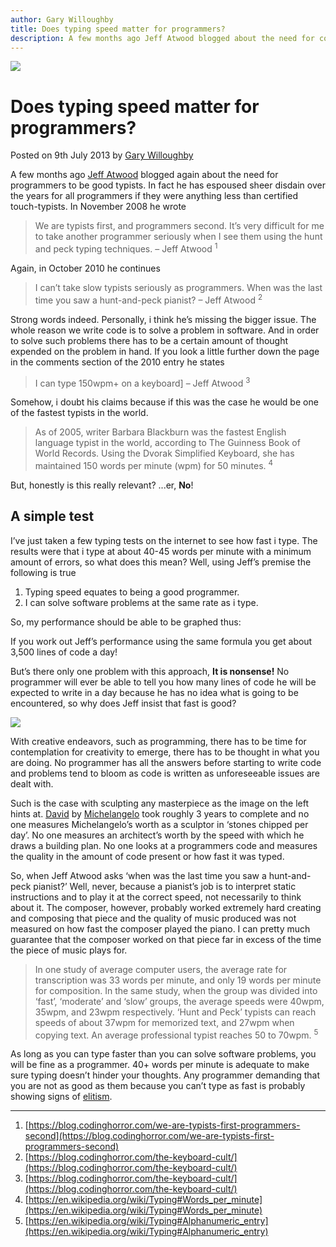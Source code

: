 ```yaml
---
author: Gary Willoughby
title: Does typing speed matter for programmers?
description: A few months ago Jeff Atwood blogged about the need for coders to be good typists. He espoused sheer disdain if they were less than certified touch-typists.
---
```


![](/articles/images/does-typing-speed-matter-for-programmers-banner.jpg)

# Does typing speed matter for programmers?

<time>Posted on 9th July 2013 by [Gary Willoughby](/pages/about.html)</time>

A few months ago [Jeff Atwood](https://en.wikipedia.org/wiki/Jeff_Atwood) blogged again about the need for programmers to be good typists. In fact he has espoused sheer disdain over the years for all programmers if they were anything less than certified touch-typists. In November 2008 he wrote

> We are typists first, and programmers second. It’s very difficult for me to take another programmer seriously when I see them using the hunt and peck typing techniques. – Jeff Atwood <sup>1</sup>

Again, in October 2010 he continues

> I can’t take slow typists seriously as programmers. When was the last time you saw a hunt-and-peck pianist? – Jeff Atwood <sup>2</sup>

Strong words indeed. Personally, i think he’s missing the bigger issue. The whole reason we write code is to solve a problem in software. And in order to solve such problems there has to be a certain amount of thought expended on the problem in hand. If you look a little further down the page in the comments section of the 2010 entry he states

> I can type 150wpm+ on a keyboard] – Jeff Atwood <sup>3</sup>

Somehow, i doubt his claims because if this was the case he would be one of the fastest typists in the world.

> As of 2005, writer Barbara Blackburn was the fastest English language typist in the world, according to The Guinness Book of World Records. Using the Dvorak Simplified Keyboard, she has maintained 150 words per minute (wpm) for 50 minutes. <sup>4</sup>

But, honestly is this really relevant? ...er, **No**!

## A simple test

I’ve just taken a few typing tests on the internet to see how fast i type. The results were that i type at about 40-45 words per minute with a minimum amount of errors, so what does this mean? Well, using Jeff’s premise the following is true

1. Typing speed equates to being a good programmer.
1. I can solve software problems at the same rate as i type.

So, my performance should be able to be graphed thus:

<script src="https://gist.github.com/nomad-software/7b0e54ac0c0341634d8748b5db3c1e48.js"></script>

If you work out Jeff’s performance using the same formula you get about 3,500 lines of code a day!

But’s there only one problem with this approach, **It is nonsense!** No programmer will ever be able to tell you how many lines of code he will be expected to write in a day because he has no idea what is going to be encountered, so why does Jeff insist that fast is good?

![](/articles/images/david-by-michelangelo.jpg)

With creative endeavors, such as programming, there has to be time for contemplation for creativity to emerge, there has to be thought in what you are doing. No programmer has all the answers before starting to write code and problems tend to bloom as code is written as unforeseeable issues are dealt with.

Such is the case with sculpting any masterpiece as the image on the left hints at. [David](https://en.wikipedia.org/wiki/David_(Michelangelo)) by [Michelangelo](https://en.wikipedia.org/wiki/Michelangelo) took roughly 3 years to complete and no one measures Michelangelo’s worth as a sculptor in ‘stones chipped per day’. No one measures an architect’s worth by the speed with which he draws a building plan. No one looks at a programmers code and measures the quality in the amount of code present or how fast it was typed.

So, when Jeff Atwood asks ‘when was the last time you saw a hunt-and-peck pianist?’ Well, never, because a pianist’s job is to interpret static instructions and to play it at the correct speed, not necessarily to think about it. The composer, however, probably worked extremely hard creating and composing that piece and the quality of music produced was not measured on how fast the composer played the piano. I can pretty much guarantee that the composer worked on that piece far in excess of the time the piece of music plays for.

> In one study of average computer users, the average rate for transcription was 33 words per minute, and only 19 words per minute for composition. In the same study, when the group was divided into ‘fast’, ‘moderate’ and ‘slow’ groups, the average speeds were 40wpm, 35wpm, and 23wpm respectively. ‘Hunt and Peck’ typists can reach speeds of about 37wpm for memorized text, and 27wpm when copying text. An average professional typist reaches 50 to 70wpm. <sup>5</sup>

As long as you can type faster than you can solve software problems, you will be fine as a programmer. 40+ words per minute is adequate to make sure typing doesn’t hinder your thoughts. Any programmer demanding that you are not as good as them because you can’t type as fast is probably showing signs of [elitism](https://en.wikipedia.org/wiki/Elitism).

---

1. [https://blog.codinghorror.com/we-are-typists-first-programmers-second](https://blog.codinghorror.com/we-are-typists-first-programmers-second)
2. [https://blog.codinghorror.com/the-keyboard-cult/](https://blog.codinghorror.com/the-keyboard-cult/)
3. [https://blog.codinghorror.com/the-keyboard-cult/](https://blog.codinghorror.com/the-keyboard-cult/)
4. [https://en.wikipedia.org/wiki/Typing#Words_per_minute](https://en.wikipedia.org/wiki/Typing#Words_per_minute)
5. [https://en.wikipedia.org/wiki/Typing#Alphanumeric_entry](https://en.wikipedia.org/wiki/Typing#Alphanumeric_entry)

